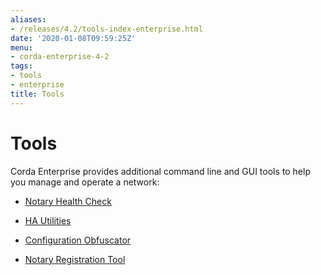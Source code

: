 ```yaml
---
aliases:
- /releases/4.2/tools-index-enterprise.html
date: '2020-01-08T09:59:25Z'
menu:
- corda-enterprise-4-2
tags:
- tools
- enterprise
title: Tools
---
```



# Tools

Corda Enterprise provides additional command line and GUI tools to help you manage and operate a network:


* [Notary Health Check](notary-healthcheck.md)

* [HA Utilities](ha-utilities.md)

* [Configuration Obfuscator](tools-config-obfuscator.md)

* [Notary Registration Tool](notary-reg-tool.md)



